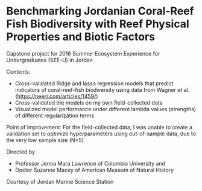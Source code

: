 # Benchmarking Jordanian Coral-Reef Fish Biodiversity with Reef Physical Properties and Biotic Factors
Capstone project for 2016 Summer Ecosystem Experience for Undergraduates (SEE-U) in Jordan

Contents:
 - Cross-validated Ridge and lasso regression models that predict indicators of coral-reef-fish biodiversity using data from Wagner et al. (https://peerj.com/articles/1459/)
 - Cross-validated the models on my own field-collected data 
 - Visualized model performance under different lambda values (strengths) of different regularization terms
 
Point of Improvement: For the field-collected data, I was unable to create a validation set to optimize hyperparameters using out-of-sample data, due to the very low sample size (N=5)

Directed by 
 - Professor Jenna Mara Lawrence of Columbia University and
 - Doctor Suzanne Macey of American Museum of Natural History

Courtesy of Jordan Marine Science Station
